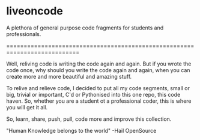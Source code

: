liveoncode
==========

A plethora of general purpose code fragments for students and professionals.

===========================================================================

Well, reliving code is writing the code again and again. But if you wrote 
the code once, why should you write the code again and again, when you can
create more and more beautiful and amazing stuff.

To relive and relieve code, I decided to put all my code segments, small or big,
trivial or important, C'd or Pythonised into this one repo, this code haven.
So, whether you are a student ot a professional coder, this is where you will 
get it all.

So, learn, share, push, pull, code more and improve this collection.

"Human Knowledge belongs to the world" -Hail OpenSource

